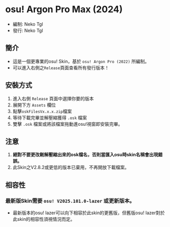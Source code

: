 # osu! Argon Pro Max (2024)
- 編制: Neko Tgl
- 發行: Neko Tgl
## 簡介
- 這是一個更專業的osu! Skin，基於 `osu! Argon Pro (2022)` 所編制。
- 可以進入右側之`Release`頁面查看所有發行版本！
## 安裝方式
1. 進入右側 `Release` 頁面中選擇你要的版本
2. 展開下方 `Assets` 欄位
3. 點擊`oskFilesVx.x.x.zip`檔案
4. 等待下載完畢並解壓縮獲得 `.osk` 檔案
5. 雙擊 `.osk` 檔案或將該檔案拖動進osu!視窗即安裝完畢。
## 注意
1. **絕對不要更改剛解壓縮出來的osk檔名，否則當匯入osu時skin名稱會出現錯誤。**
2. 此Skin之V2.8.2或更低的版本已棄用，不再開放下載檔案。
## 相容性
### **最新版Skin需要 `osu! V2025.101.0-lazer` 或更新版本。**
- 最新版本的osu! lazer可以向下相容於此skin的更舊版，但舊版osu! lazer對於此skin的相容性須視情況而定。
